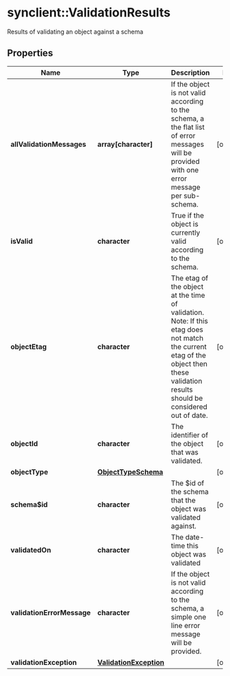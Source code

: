 # synclient::ValidationResults

Results of validating an object against a schema
## Properties
Name | Type | Description | Notes
------------ | ------------- | ------------- | -------------
**allValidationMessages** | **array[character]** | If the object is not valid according to the schema, a the flat list of error messages will be provided with one error message per sub-schema.  | [optional] 
**isValid** | **character** | True if the object is currently valid according to the schema. | [optional] 
**objectEtag** | **character** | The etag of the object at the time of validation. Note: If this etag does not match the current etag of the object then these validation results should be considered out of date.  | [optional] 
**objectId** | **character** | The identifier of the object that was validated. | [optional] 
**objectType** | [**ObjectTypeSchema**](ObjectType_schema.md) |  | [optional] 
**schema$id** | **character** | The $id of the schema that the object was validated against. | [optional] 
**validatedOn** | **character** | The date-time this object was validated | [optional] 
**validationErrorMessage** | **character** | If the object is not valid according to the schema, a simple one line error message will be provided.  | [optional] 
**validationException** | [**ValidationException**](ValidationException.md) |  | [optional] 


